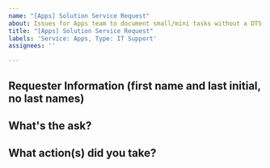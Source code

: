 ```yaml
---
name: "[Apps] Solution Service Request"
about: Issues for Apps team to document small/mini tasks without a DTS SR
title: "[Apps] Solution Service Request"
labels: 'Service: Apps, Type: IT Support'
assignees: ''

---
```


## Requester Information (first name and last initial, no last names)

## What's the ask?

## What action(s) did you take?
